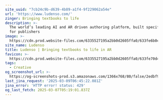 ```yaml
---
site_uuid: "7cb24c9b-d639-4b89-a1f4-9f229062a54e"
url: 'https://www.ludenso.com/'
zinger: Bringing textbooks to life
description: >-
  The world’s leading AI and AR driven authoring platform, built specifically
  for publishers
image: >-
  https://cdn.prod.website-files.com/6335527195a2bb0d2605ffa0/633fe6b0c8860a04fd591907_favicon.png
site_name: Ludenso
title: Ludenso | Bringing textbooks to life in AR
favicon: >-
  https://cdn.prod.website-files.com/6335527195a2bb0d2605ffa0/633fe70d46af59e17dd0992d_favicon%201.png
tags:
  - Creative
og_screenshot_url: >-
  https://og-screenshots-prod.s3.amazonaws.com/1366x768/80/false/2edbf9cc2bc14ff13e265130646337dd5f08b70a542dead656eba5cca2619397.jpeg
last_jina_request: '2025-03-09T06:45:22.081Z'
jina_error: 'HTTP error! status: 429'
og_last_fetch: 2025-03-07T05:19:01.837Z
---
```


